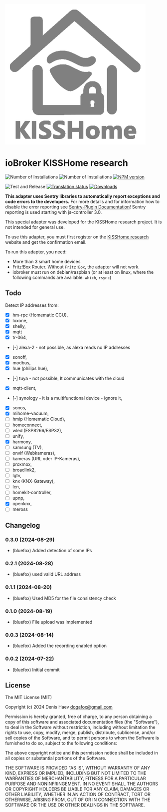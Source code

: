 ![Logo](admin/kisshome-research.png)
# ioBroker KISSHome research

![Number of Installations](http://iobroker.live/badges/kisshome-research-installed.svg)
![Number of Installations](http://iobroker.live/badges/kisshome-research-stable.svg)
[![NPM version](http://img.shields.io/npm/v/iobroker.kisshome-research.svg)](https://www.npmjs.com/package/iobroker.kisshome-research)

![Test and Release](https://github.com/ioBroker/ioBroker.kisshome-research/workflows/Test%20and%20Release/badge.svg)
[![Translation status](https://weblate.iobroker.net/widgets/adapters/-/kisshome-research/svg-badge.svg)](https://weblate.iobroker.net/engage/adapters/?utm_source=widget)
[![Downloads](https://img.shields.io/npm/dm/iobroker.kisshome-research.svg)](https://www.npmjs.com/package/iobroker.kisshome-research)

**This adapter uses Sentry libraries to automatically report exceptions and code errors to the developers.** For more details and for information how to disable the error reporting see [Sentry-Plugin Documentation](https://github.com/ioBroker/plugin-sentry#plugin-sentry)! Sentry reporting is used starting with js-controller 3.0.

This special adapter was developed for the KISSHome research project. It is not intended for general use.

To use this adapter, you must first register on the [KISSHome research](https://kisshome-feldversuch.if-is.net) website and get the confirmation email.

To run this adapter, you need:
- More than 3 smart home devices
- Fritz!Box Router. Without `Fritz!Box`, the adapter will not work.
- iobroker must run on debian/raspbian (or at least on linux, where the following commands are available: `which`, `rsync`)

## Todo
Detect IP addresses from:
- [X] hm-rpc (Homematic CCU),
- [X] loxone,
- [X] shelly,
- [X] mqtt
- [X] tr-064,
- [-] alexa-2 - not possible, as alexa reads no IP addresses
- [X] sonoff,
- [X] modbus,
- [X] hue (philips hue),
- [-] tuya - not possible, It communicates with the cloud
- [X] mqtt-client,
- [-] synology - it is a multifunctional device - ignore it,
- [X] sonos,
- [X] mihome-vacuum,
- [ ] hmip (Homematic Cloud),
- [ ] homeconnect,
- [ ] wled (ESP8266/ESP32),
- [ ] unify,
- [X] harmony,
- [ ] samsung (TV),
- [ ] onvif (Webkameras),
- [ ] kameras (URL oder IP-Kameras),
- [ ] proxmox,
- [ ] broadlink2,
- [ ] lgtv,
- [ ] knx (KNX-Gateway),
- [ ] lcn,
- [ ] homekit-controller,
- [ ] upnp,
- [X] openknx,
- [ ] meross

<!--
	Placeholder for the next version (at the beginning of the line):
	### **WORK IN PROGRESS**
-->

## Changelog
### 0.3.0 (2024-08-29)
* (bluefox) Added detection of some IPs

### 0.2.1 (2024-08-28)
* (bluefox) used valid URL address

### 0.1.1 (2024-08-20)
* (bluefox) Used MD5 for the file consistency check

### 0.1.0 (2024-08-19)
* (bluefox) File upload was implemented

### 0.0.3 (2024-08-14)
* (bluefox) Added the recording enabled option

### 0.0.2 (2024-07-22)
* (bluefox) Initial commit

## License
The MIT License (MIT)

Copyright (c) 2024 Denis Haev <dogafox@gmail.com>

Permission is hereby granted, free of charge, to any person obtaining a copy
of this software and associated documentation files (the "Software"), to deal
in the Software without restriction, including without limitation the rights
to use, copy, modify, merge, publish, distribute, sublicense, and/or sell
copies of the Software, and to permit persons to whom the Software is
furnished to do so, subject to the following conditions:

The above copyright notice and this permission notice shall be included in all
copies or substantial portions of the Software.

THE SOFTWARE IS PROVIDED "AS IS", WITHOUT WARRANTY OF ANY KIND, EXPRESS OR
IMPLIED, INCLUDING BUT NOT LIMITED TO THE WARRANTIES OF MERCHANTABILITY,
FITNESS FOR A PARTICULAR PURPOSE AND NONINFRINGEMENT. IN NO EVENT SHALL THE
AUTHORS OR COPYRIGHT HOLDERS BE LIABLE FOR ANY CLAIM, DAMAGES OR OTHER
LIABILITY, WHETHER IN AN ACTION OF CONTRACT, TORT OR OTHERWISE, ARISING FROM,
OUT OF OR IN CONNECTION WITH THE SOFTWARE OR THE USE OR OTHER DEALINGS IN THE
SOFTWARE.
